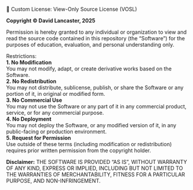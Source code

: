 📄 Custom License: View-Only Source License (VOSL)

**Copyright © David Lancaster, 2025**

Permission is hereby granted to any individual or organization to view and read the source code contained in this repository (the “Software”) for the purposes of education, evaluation, and personal understanding only.

Restrictions:  
	**1.	No Modification**  
	You may not modify, adapt, or create derivative works based on the Software.  
	**2.	No Redistribution**  
	You may not distribute, sublicense, publish, or share the Software or any portion of it, in original or modified form.  
	**3.	No Commercial Use**  
	You may not use the Software or any part of it in any commercial product, service, or for any commercial purpose.  
	**4.	No Deployment**  
	You may not deploy the Software, or any modified version of it, in any public-facing or production environment.  
	**5.	Request for Permission**  
	Use outside of these terms (including modification or redistribution) requires prior written permission from the copyright holder.  

**Disclaimer:**
THE SOFTWARE IS PROVIDED “AS IS”, WITHOUT WARRANTY OF ANY KIND, EXPRESS OR IMPLIED, INCLUDING BUT NOT LIMITED TO THE WARRANTIES OF MERCHANTABILITY, FITNESS FOR A PARTICULAR PURPOSE, AND NON-INFRINGEMENT.
